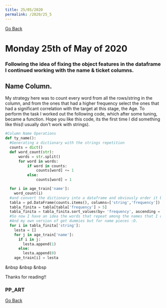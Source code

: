 ```yaml
---
title: 25/05/2020
permalink: /2020/25_5
---
```

[Go Back](https://paulb86uk.github.io/PP_ART.github.io/)

# Monday 25th of May of 2020

### Following the idea of fixing the object features in the dataframe I continued working with the name & ticket columns.

## Name Column. 
My strategy here was to count every word from all the rows/string in the column, and from the ones that had a higher frequency select the ones that had a significant correlation with the target at this stage, the Age. To perform the task I worked out the following code, which after some tuning, became a function. Hope you like this code, its the first time I did something like this(I usually don't work with strings).

```python
#Column Name Operations
def ty_name():
  #Generating a dictionary with the strings repetition
  counts = dict()
  def word_count(str):
      words = str.split()
      for word in words:
          if word in counts:
              counts[word] += 1
          else:
              counts[word] = 1

  for i in age_train['name']:
    word_count(i)
  #and convert the dictionary into a dataframe and obviously order it by freq
  tabla = pd.DataFrame(counts.items(), columns=['string','frequency'])
  tabla_finita = tabla[tabla['frequency'] > 5]
  tabla_finita = tabla_finita.sort_values(by= 'frequency', ascending = False)
  #So now I have an idea the words that repeat among the names that I can try to check against the age.
  #And my own version of get dummies but for name pieces :D. 
  for i in tabla_finita['string']:
    lesta = []
    for j in age_train['name']:
      if i in j:
        lesta.append(1)
      else:
        lesta.append(0)
    age_train[i] = lesta
```

&nbsp
&nbsp
&nbsp



Thanks for reading!!

### PP_ART

[Go Back](https://paulb86uk.github.io/PP_ART.github.io/)

